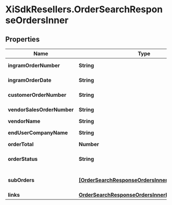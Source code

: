 # XiSdkResellers.OrderSearchResponseOrdersInner

## Properties

Name | Type | Description | Notes
------------ | ------------- | ------------- | -------------
**ingramOrderNumber** | **String** | The Ingram Micro order number. | [optional] 
**ingramOrderDate** | **String** | The date the order was created(UTC). | [optional] 
**customerOrderNumber** | **String** | The reseller&#39;s order number for reference in their system. | [optional] 
**vendorSalesOrderNumber** | **String** | The vendor&#39;s order number.(only for D-Type Orders) | [optional] 
**vendorName** | **String** | The name of the vendor. | [optional] 
**endUserCompanyName** | **String** | The company name of the end user/customer. | [optional] 
**orderTotal** | **Number** | The total of the order. | [optional] 
**orderStatus** | **String** | The header-level status of the order.(OPEN/CLOSED/CANCELLED) | [optional] 
**subOrders** | [**[OrderSearchResponseOrdersInnerSubOrdersInner]**](OrderSearchResponseOrdersInnerSubOrdersInner.md) | Individual Ingram Micro order numbers associated with a single reseller PO. | [optional] 
**links** | [**OrderSearchResponseOrdersInnerLinks**](OrderSearchResponseOrdersInnerLinks.md) |  | [optional] 


